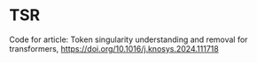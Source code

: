 # TSR
Code for article: Token singularity understanding and removal for transformers, https://doi.org/10.1016/j.knosys.2024.111718
